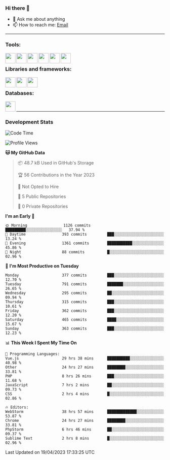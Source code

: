 ### Hi there 👋

- 💬 Ask me about anything
- 📫 How to reach me: [Email]

---

### Tools:
<img align='left' height="32" width="32" src="https://cdn.jsdelivr.net/npm/simple-icons@4.8.0/icons/phpstorm.svg" />
<img align='left' height="32" width="32" src="https://cdn.jsdelivr.net/npm/simple-icons@4.8.0/icons/webstorm.svg" />
<img align='left' height="32" width="32" src="https://cdn.jsdelivr.net/npm/simple-icons@4.8.0/icons/visualstudiocode.svg" />
<img align='left' height="32" width="32" src="https://cdn.jsdelivr.net/npm/simple-icons@4.8.0/icons/sublimetext.svg" />
<img align='left' height="32" width="32" src="https://cdn.jsdelivr.net/npm/simple-icons@4.8.0/icons/laragon.svg" />
<img align='left' height="32" width="32" src="https://cdn.jsdelivr.net/npm/simple-icons@4.8.0/icons/docker.svg" />
<br>

### Libraries and frameworks:
<img align='left' height="32" width="32" src="https://cdn.jsdelivr.net/npm/simple-icons@4.8.0/icons/laravel.svg" />
<img align='left' height="32" width="32" src="https://cdn.jsdelivr.net/npm/simple-icons@4.8.0/icons/vue-dot-js.svg" />
<img align='left' height="32" width="32" src="https://cdn.jsdelivr.net/npm/simple-icons@4.8.0/icons/jquery.svg" />
<br>

### Databases:
<img align='left' height="32" width="32" src="https://cdn.jsdelivr.net/npm/simple-icons@4.8.0/icons/mysql.svg" />
<br>

---
### Development Stats
<!--START_SECTION:waka-->
![Code Time](http://img.shields.io/badge/Code%20Time-1%2C404%20hrs%206%20mins-blue)

![Profile Views](http://img.shields.io/badge/Profile%20Views-0-blue)

**🐱 My GitHub Data** 

> 📦 48.7 kB Used in GitHub's Storage 
 > 
> 🏆 56 Contributions in the Year 2023
 > 
> 🚫 Not Opted to Hire
 > 
> 📜 5 Public Repositories 
 > 
> 🔑 0 Private Repositories 
 > 
**I'm an Early 🐤** 

```text
🌞 Morning                1126 commits        █████████░░░░░░░░░░░░░░░░   37.94 % 
🌆 Daytime                393 commits         ███░░░░░░░░░░░░░░░░░░░░░░   13.24 % 
🌃 Evening                1361 commits        ███████████░░░░░░░░░░░░░░   45.86 % 
🌙 Night                  88 commits          █░░░░░░░░░░░░░░░░░░░░░░░░   02.96 % 
```
📅 **I'm Most Productive on Tuesday** 

```text
Monday                   377 commits         ███░░░░░░░░░░░░░░░░░░░░░░   12.70 % 
Tuesday                  791 commits         ███████░░░░░░░░░░░░░░░░░░   26.65 % 
Wednesday                295 commits         ██░░░░░░░░░░░░░░░░░░░░░░░   09.94 % 
Thursday                 315 commits         ███░░░░░░░░░░░░░░░░░░░░░░   10.61 % 
Friday                   362 commits         ███░░░░░░░░░░░░░░░░░░░░░░   12.20 % 
Saturday                 465 commits         ████░░░░░░░░░░░░░░░░░░░░░   15.67 % 
Sunday                   363 commits         ███░░░░░░░░░░░░░░░░░░░░░░   12.23 % 
```


📊 **This Week I Spent My Time On** 

```text
💬 Programming Languages: 
Vue.js                   29 hrs 38 mins      ██████████░░░░░░░░░░░░░░░   40.98 % 
Other                    24 hrs 27 mins      ████████░░░░░░░░░░░░░░░░░   33.81 % 
PHP                      8 hrs 26 mins       ███░░░░░░░░░░░░░░░░░░░░░░   11.68 % 
JavaScript               7 hrs 2 mins        ██░░░░░░░░░░░░░░░░░░░░░░░   09.73 % 
CSS                      2 hrs 4 mins        █░░░░░░░░░░░░░░░░░░░░░░░░   02.86 % 

🔥 Editors: 
WebStorm                 38 hrs 57 mins      █████████████░░░░░░░░░░░░   53.87 % 
Chrome                   24 hrs 27 mins      ████████░░░░░░░░░░░░░░░░░   33.81 % 
PhpStorm                 6 hrs 46 mins       ██░░░░░░░░░░░░░░░░░░░░░░░   09.37 % 
Sublime Text             2 hrs 8 mins        █░░░░░░░░░░░░░░░░░░░░░░░░   02.96 % 
```


 Last Updated on 19/04/2023 17:33:25 UTC
<!--END_SECTION:waka-->

[huyviet]: https://huyviet.vn/
[EMAIl]: https://mail.google.com/mail/u/0/?fs=1&tf=cm&source=mailto&to=huynguyenviet0110@gmail.com
